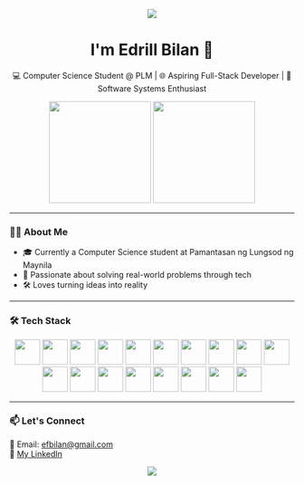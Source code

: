 <p align="center">
  <img src="https://capsule-render.vercel.app/api?text=Hey%20Everyone!🕹️&animation=fadeIn&type=waving&color=gradient&height=100"/>
</p>


<h1 align="center">I'm Edrill Bilan 👋</h1>
<p align="center">
  💻 Computer Science Student @ PLM | 🌐 Aspiring Full-Stack Developer | 🔧 Software Systems Enthusiast
</p>

<p align="center">
  <img src="https://github-readme-streak-stats.herokuapp.com/?user=PyroJayxX&theme=tokyonight" height="180"/>
  <img src="https://github-readme-stats.vercel.app/api/top-langs/?username=PyroJayxX&layout=compact&langs_count=8&theme=tokyonight&size_weight=0.5&count_weight=2.5" height="180"/>
</p>

---

### 👨‍💻 About Me

- 🎓 Currently a Computer Science student at Pamantasan ng Lungsod ng Maynila 
- 🧠 Passionate about solving real-world problems through tech  
- 🛠️ Loves turning ideas into reality

---

### 🛠️ Tech Stack

<p align="center">
  <img src="https://cdn.jsdelivr.net/gh/devicons/devicon@latest/icons/c/c-original.svg" width="45" height="45"/>
  <img src="https://cdn.jsdelivr.net/gh/devicons/devicon@latest/icons/java/java-original-wordmark.svg" width="45" height="45"/>
  <img src="https://cdn.jsdelivr.net/gh/devicons/devicon@latest/icons/python/python-original-wordmark.svg" width="45" height="45"/>
  <img src="https://cdn.jsdelivr.net/gh/devicons/devicon@latest/icons/cplusplus/cplusplus-original.svg" width="45" height="45"/>
  <img src="https://cdn.jsdelivr.net/gh/devicons/devicon@latest/icons/go/go-original-wordmark.svg" width="45" height="45"/>
  <img src="https://cdn.jsdelivr.net/gh/devicons/devicon@latest/icons/html5/html5-original.svg" width="45" height="45"/>
  <img src="https://cdn.jsdelivr.net/gh/devicons/devicon@latest/icons/css3/css3-original.svg" width="45" height="45"/>
  <img src="https://cdn.jsdelivr.net/gh/devicons/devicon@latest/icons/javascript/javascript-original.svg" width="45" height="45"/>
  <img src="https://cdn.jsdelivr.net/gh/devicons/devicon@latest/icons/mysql/mysql-original-wordmark.svg" width="45" height="45"/>
  <img src="https://cdn.jsdelivr.net/gh/devicons/devicon@latest/icons/postgresql/postgresql-original-wordmark.svg" width="45" height="45"/>
  <img src="https://cdn.jsdelivr.net/gh/devicons/devicon@latest/icons/firebase/firebase-original-wordmark.svg" width="45" height="45"/>
  <img src="https://cdn.jsdelivr.net/gh/devicons/devicon@latest/icons/react/react-original-wordmark.svg" width="45" height="45"/>
  <img src="https://cdn.jsdelivr.net/gh/devicons/devicon@latest/icons/tailwindcss/tailwindcss-original.svg" width="45" height="45"/>
  <img src="https://cdn.jsdelivr.net/gh/devicons/devicon@latest/icons/django/django-plain.svg" width="45" height="45"/>
  <img src="https://cdn.jsdelivr.net/gh/devicons/devicon@latest/icons/figma/figma-original.svg" width="45" height="45"/>
  <img src="https://cdn.jsdelivr.net/gh/devicons/devicon@latest/icons/vscode/vscode-original.svg" width="45" height="45"/>
  <img src="https://cdn.jsdelivr.net/gh/devicons/devicon@latest/icons/androidstudio/androidstudio-original.svg" width="45" height="45"/>
  <img src="https://cdn.jsdelivr.net/gh/devicons/devicon@latest/icons/wordpress/wordpress-plain-wordmark.svg" width="45" height="45"/>
</p>

---

### 📫 Let's Connect
📧 Email: efbilan@gmail.com<br>
💼 [My LinkedIn](https://www.linkedin.com/in/edrill-bilan-874741283/)

<p align="center">
  <img src="https://capsule-render.vercel.app/api?type=waving&color=gradient&height=100&section=footer"/>
</p>